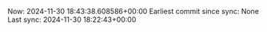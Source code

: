 Now: 2024-11-30 18:43:38.608586+00:00 Earliest commit since sync: None Last sync: 2024-11-30 18:22:43+00:00
